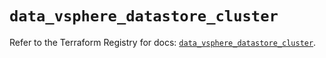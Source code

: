 # `data_vsphere_datastore_cluster`

Refer to the Terraform Registry for docs: [`data_vsphere_datastore_cluster`](https://registry.terraform.io/providers/hashicorp/vsphere/2.8.3/docs/data-sources/datastore_cluster).
